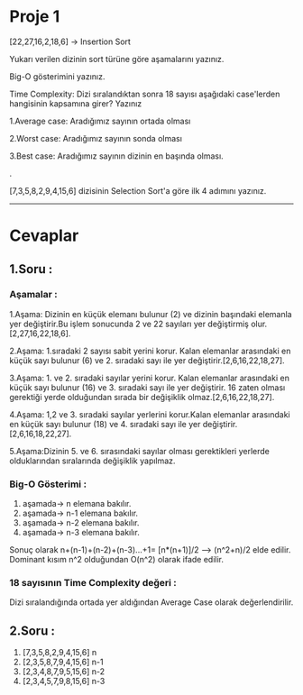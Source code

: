# Proje 1
[22,27,16,2,18,6] -> Insertion Sort

Yukarı verilen dizinin sort türüne göre aşamalarını yazınız.

Big-O gösterimini yazınız.

Time Complexity: Dizi sıralandıktan sonra 18 sayısı aşağıdaki case'lerden hangisinin kapsamına girer? Yazınız

1.Average case: Aradığımız sayının ortada olması

2.Worst case: Aradığımız sayının sonda olması

3.Best case: Aradığımız sayının dizinin en başında olması.

.

[7,3,5,8,2,9,4,15,6] dizisinin Selection Sort'a göre ilk 4 adımını yazınız.

---

# Cevaplar

## 1.Soru :
### Aşamalar :
1.Aşama: Dizinin en küçük elemanı bulunur (2) ve dizinin başındaki elemanla yer değiştirir.Bu işlem sonucunda 2 ve 22 sayıları yer değiştirmiş olur. [2,27,16,22,18,6].

2.Aşama: 1.sıradaki 2 sayısı sabit yerini korur. Kalan elemanlar arasındaki en küçük sayı bulunur (6) ve 2. sıradaki sayı ile yer değiştirir.[2,6,16,22,18,27].

3.Aşama: 1. ve 2. sıradaki sayılar yerini korur. Kalan elemanlar arasındaki en küçük sayı bulunur (16) ve 3. sıradaki sayı ile yer değiştirir. 16 zaten olması gerektiği yerde olduğundan sırada bir değişiklik olmaz.[2,6,16,22,18,27].

4.Aşama: 1,2 ve 3. sıradaki sayılar yerlerini korur.Kalan elemanlar arasındaki en küçük sayı bulunur (18) ve 4. sıradaki sayı ile yer değiştirir.[2,6,16,18,22,27].

5.Aşama:Dizinin 5. ve 6. sırasındaki sayılar olması gerektikleri yerlerde olduklarından sıralarında değişiklik yapılmaz.

### Big-O Gösterimi :
1. aşamada-> n elemana bakılır.
2. aşamada-> n-1 elemana bakılır.
3. aşamada-> n-2 elemana bakılır.
4. aşamada-> n-3 elemana bakılır.

Sonuç olarak n+(n-1)+(n-2)+(n-3)...+1= [n*(n+1)]/2 --> (n^2+n)/2 elde edilir. Dominant kısım n^2 olduğundan O(n^2) olarak ifade edilir.

### 18 sayısının Time Complexity değeri :
Dizi sıralandığında ortada yer aldığından Average Case olarak değerlendirilir.

## 2.Soru :

1. [7,3,5,8,2,9,4,15,6] n
2. [2,3,5,8,7,9,4,15,6] n-1
3. [2,3,4,8,7,9,5,15,6] n-2
4. [2,3,4,5,7,9,8,15,6] n-3


